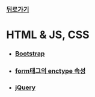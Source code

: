 ### [뒤로가기](https://yunjae830.github.io/-Clearance/index)



# HTML & JS, CSS

- ### [Bootstrap]( https://yunjae830.github.io/-Clearance/file/HTML/Bootstrap )

- ### [form태그의 enctype 속성](https://yunjae830.github.io/-Clearance/file/HTML/Form)

- ### [jQuery](https://yunjae830.github.io/-Clearance/file/HTML/jQuery)